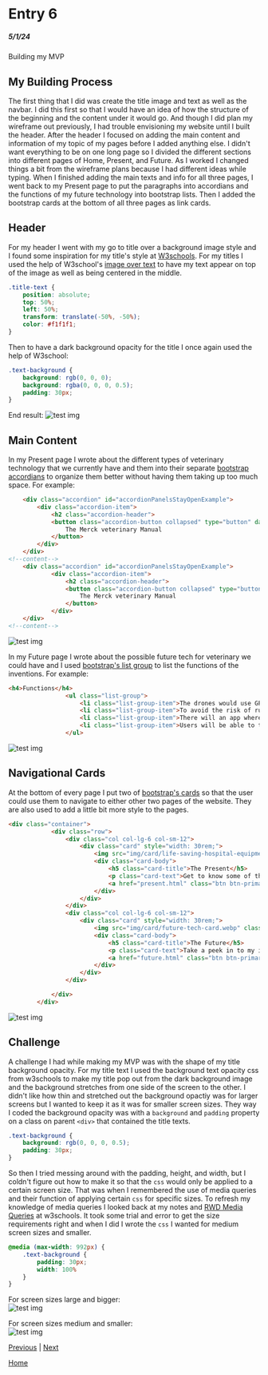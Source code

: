 # Entry 6
##### 5/1/24

Building my MVP

## My Building Process
The first thing that I did was create the title image and text as well as the navbar. I did this first so that I would have an idea of how the structure of the beginning and the content under it would go. And though I did plan my wireframe out previously, I had trouble envisioning my website until I built the header. After the header I focused on adding the main content and information of my topic  of my pages before I added anything else. I didn't want everything to be on one long page so I divided the different sections into different pages of Home, Present, and Future. As I worked I changed things a bit from the wireframe plans because I had different ideas while typing. When I finished adding the main texts and info for all three pages, I went back to my Present page to put the paragraphs into accordians and the functions of my future technology into bootstrap lists. Then I added the bootstrap cards at the bottom of all three pages as link cards.

## Header
For my header I went with my go to title over a background image style and I found some inspiration for my title's style at [W3schools](https://www.w3schools.com/howto/howto_css_image_transparent.asp). For my titles I used the help of W3school's [image over text](https://www.w3schools.com/howto/howto_css_image_text.asp) to have my text appear on top of the image as well as being centered in the middle. 
``` css
.title-text {
    position: absolute;
    top: 50%;
    left: 50%;
    transform: translate(-50%, -50%);
    color: #f1f1f1;
}
```
Then to have a dark background opacity for the title I once again used the help of W3school:
``` css
.text-background {
    background: rgb(0, 0, 0);
    background: rgba(0, 0, 0, 0.5);
    padding: 30px;
}
```
End result:
![test img](../img/blog-header-img.png)


## Main Content
In my Present page I wrote about the different types of veterinary technology that we currently have and them into their separate [bootstrap accordians](https://getbootstrap.com/docs/5.3/components/accordion/) to organize them better without having them taking up too much space. For example:
```html
    <div class="accordion" id="accordionPanelsStayOpenExample">
        <div class="accordion-item">
            <h2 class="accordion-header">
            <button class="accordion-button collapsed" type="button" data-bs-toggle="collapse" data-bs-          target="#panelsStayOpen-collapseOne" aria-expanded="false" aria-controls="panelsStayOpen-collapseOne">
                The Merck veterinary Manual
            </button>
        </div>
    </div>
<!--content-->
    <div class="accordion" id="accordionPanelsStayOpenExample">
            <div class="accordion-item">
                <h2 class="accordion-header">
                <button class="accordion-button collapsed" type="button" data-bs-toggle="collapse" data-bs-          target="#panelsStayOpen-collapseTwo" aria-expanded="false" aria-controls="panelsStayOpen-collapseTwo">
                    The Merck veterinary Manual
                </button>
            </div>
    </div>
<!--content-->
```

![test img](../img/blog-present-accordian.png)

In my Future page I wrote about the possible future tech for veterinary we could have and I used [bootstrap's list group](https://getbootstrap.com/docs/5.3/components/list-group/) to list the functions of the inventions. For example:
```html
<h4>Functions</h4>
                <ul class="list-group">
                    <li class="list-group-item">The drones would use GPS to navigate between locations more efficiently by selecting the fastest and safest routes while also avoiding any obstacles, this also allows for farther distances.</li>
                    <li class="list-group-item">To avoid the risk of running out of power mid deliver, the drones will be powered by eco-friendly solar panels.</li>
                    <li class="list-group-item">There will an app where users connect with vets to order prescribed drugs from pharmacies to avoid the trouble of pick ups. Refills can also ordered after consulting with the vet.</li>
                    <li class="list-group-item">Users will be able to track their delivery with quick on-the-spot GPS tracking on both the drone and their package.</li>
                </ul>
```
![test img](../img/blog-future-function-lists.png)

## Navigational Cards
At the bottom of every page I put two of [bootstrap's cards](https://getbootstrap.com/docs/5.3/components/card/) so that the user could use them to navigate to either other two pages of the website. They are also used to add a little bit more style to the pages. 
``` html
<div class="container">
            <div class="row">
                <div class="col col-lg-6 col-sm-12">
                    <div class="card" style="width: 30rem;">
                        <img src="img/card/life-saving-hospital-equipment.jpg" class="card-img-top">
                        <div class="card-body">
                            <h5 class="card-title">The Present</h5>
                            <p class="card-text">Get to know some of the modern technology in medicine.</p>
                            <a href="present.html" class="btn btn-primary">Continue</a>
                        </div>
                    </div>
                </div>
                <div class="col col-lg-6 col-sm-12">
                    <div class="card" style="width: 30rem;">
                        <img src="img/card/future-tech-card.webp" class="card-img-top">
                        <div class="card-body">
                            <h5 class="card-title">The Future</h5>
                            <p class="card-text">Take a peek in to my imagination of the future of veterinary technology.</p>
                            <a href="future.html" class="btn btn-primary">Continue</a>
                        </div>
                    </div>
                </div>

            </div>
        </div>
```

![test img](../img/blog-nav-cards.png)


## Challenge
A challenge I had while making my MVP was with the shape of my title background opacity. For my title text I used the background text opacity css from w3schools to make my title pop out from the dark background image and the background stretches from one side of the screen to the other. I didn't like how thin and stretched out the background opactiy was for larger screens but I wanted to keep it as it was for smaller screen sizes. They way I coded the background opacity was with a `background` and `padding` property on a class on parent `<div>` that contained the title texts.
``` css
.text-background {
    background: rgb(0, 0, 0, 0.5);
    padding: 30px;
}
```
So then I tried messing around with the padding, height, and width, but I coldn't figure out how to make it so that the `css` would only be applied to a certain screen size.
That was when I remembered the use of media queries and their function of applying certain `css` for specific sizes. To refresh my knowledge of media queries I looked back at my notes and [RWD Media Queries](https://www.w3schools.com/css/css_rwd_mediaqueries.asp) at w3schools.
It took some trial and error to get the size requirements right and when I did I wrote the `css` I wanted for medium screen sizes and smaller.
```css
@media (max-width: 992px) {
    .text-background {
        padding: 30px;
        width: 100%
    }
}
```
For screen sizes large and bigger:  
![test img](../img/header-opacity-large.png)

For screen sizes medium and smaller:  
![test img](../img/header-opacity-medium.png)



[Previous](entry05.md) | [Next](entry07.md)

[Home](../README.md)
